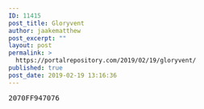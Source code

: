 ```yaml
---
ID: 11415
post_title: Gloryvent
author: jaakematthew
post_excerpt: ""
layout: post
permalink: >
  https://portalrepository.com/2019/02/19/gloryvent/
published: true
post_date: 2019-02-19 13:16:36
---
```

<pre>2070FF947076</pre>